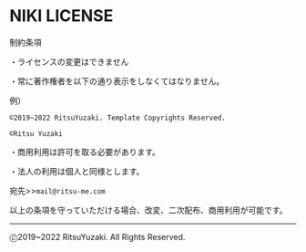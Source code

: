 # NIKI LICENSE
制約条項

・ライセンスの変更はできません

・常に著作権者を以下の通り表示をしなくてはなりません。

例）

`©2019~2022 RitsuYuzaki. Template Copyrights Reserved.`

`©Ritsu Yuzaki`

・商用利用は許可を取る必要があります。

・法人の利用は個人と同様とします。

宛先>>`mail@ritsu-me.com`

以上の条項を守っていただける場合、改変、二次配布、商用利用が可能です。

---
🄫2019~2022 RitsuYuzaki. All Rights Reserved.